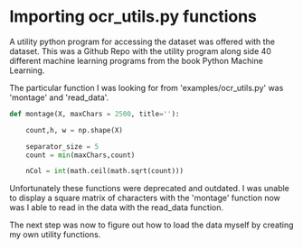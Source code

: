# Importing ocr_utils.py functions

A utility python program for accessing the dataset was offered with the dataset. This was a Github Repo with the utility program along side 40 different machine learning programs from the book Python Machine Learning.

The particular function I was looking for from 'examples/ocr_utils.py' was 'montage' and 'read_data'.

```py
def montage(X, maxChars = 2500, title=''):

    count,h, w = np.shape(X)    

    separator_size = 5
    count = min(maxChars,count)

    nCol = int(math.ceil(math.sqrt(count)))
```

Unfortunately these functions were deprecated and outdated. I was unable to display a square matrix of characters with the 'montage' function now was I able to read in the data with the read_data function.

The next step was now to figure out how to load the data myself by creating my own utility functions.
